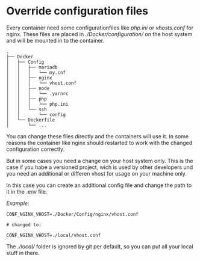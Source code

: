 # Override configuration files

Every container need some configurationfiles like _php.ini_ or _vhosts.conf_ for nginx. These files are placed in _./Docker/configuration/_ on the host system and will be mounted in to the container.
```
.
├── Docker
│   ├── Config
│   │   ├── mariadb
│   │   │   └── my.cnf
│   │   ├── nginx
│   │   │   └── vhost.conf
│   │   ├── node
│   │   │   └── .yarnrc
│   │   ├── php
│   │   │   └── php.ini
│   │   └── ssh
│   │       └── config
│   └── Dockerfile
│       └── ...
```

You can change these files directly and the containers will use it. In some reasons the container like nginx should restarted to work with the changed configuration correctly.

But in some cases you need a change on your host system only. This is the case if you habe a versioned project, wich is used by other developers und you need an additional or differen vhost for usage on your machine only.

In this case you can create an additional config file and change the path to it in the .env file.

_Example:_

```
CONF_NGINX_VHOST=./Docker/Config/nginx/vhost.conf

# changed to:

CONF_NGINX_VHOST=./local/vhost.conf

```

The _./local/_ folder is ignored by git per default, so you can put all your local stuff in there.
